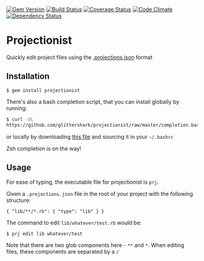 [![Gem Version](https://badge.fury.io/rb/projectionist.svg)](http://badge.fury.io/rb/projectionist)
[![Build Status](https://travis-ci.org/glittershark/projectionist.svg?branch=master)](https://travis-ci.org/glittershark/projectionist)
[![Coverage Status](https://coveralls.io/repos/glittershark/projectionist/badge.png?branch=master)](https://coveralls.io/r/glittershark/projectionist?branch=master)
[![Code Climate](https://codeclimate.com/github/glittershark/projectionist.png)](https://codeclimate.com/github/glittershark/projectionist)
[![Dependency Status](https://gemnasium.com/glittershark/projectionist.svg)](https://gemnasium.com/glittershark/projectionist)

# Projectionist 

Quickly edit project files using the
[.projections.json](https://github.com/tpope/vim-projectionist) format

## Installation

    $ gem install projectionist

There's also a bash completion script, that you can install globally by running:

```bash
$ curl -OL
https://github.com/glittershark/projectionist/raw/master/completion.bash
```

or locally by downloading [this
file](https://github.com/glittershark/projectionist/raw/master/completion.bash)
and sourcing it in your `~/.bashrc`

Zsh completion is on the way!

## Usage

For ease of typing, the executable file for projectionist is `prj`.

Given a `.projections.json` file in the root of your project with the following
structure:

``` { "lib/**/*.rb": { "type": "lib" } } ```

The command to edit `lib/whatever/test.rb` would be:

    $ prj edit lib whatever/test

Note that there are two glob components here - `**` and `*`. When editing files,
these components are separated by a `/`


